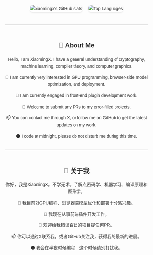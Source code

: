 <div style="display: flex; flex-direction: column; align-items: center; font-family: Arial, sans-serif; max-width: 800px; margin: 0 auto; padding: 20px; line-height: 1.6; color: #333;">
  <div style="display: flex; justify-content: center; align-items: center; gap: 20px; margin-bottom: 20px;">
    <img src="https://github-readme-stats.vercel.app/api?username=XiaomingX&show_icons=true&theme=gruvbox&count_private=true" alt="xiaomingx's GitHub stats" style="max-width: 400px; border-radius: 8px; box-shadow: 0 2px 5px rgba(0, 0, 0, 0.1);"/>
    <img src="https://github-readme-stats.vercel.app/api/top-langs?username=XiaomingX&hide_border=true&no-bg=true&no-frame=true&layout=compact&theme=transparent&langs_count=10" alt="Top Languages" style="max-width: 300px; border-radius: 8px; box-shadow: 0 2px 5px rgba(0, 0, 0, 0.1);"/>
  </div>

  <hr style="border: none; height: 1px; background-color: #ccc; margin: 20px 0; width: 100%;">

  <div style="text-align: center;">
    <h2>👋 About Me</h2>
    <p>Hello, I am XiaomingX. I have a general understanding of cryptography, machine learning, compiler theory, and computer graphics.</p>
    <p>👀 I am currently very interested in GPU programming, browser-side model optimization, and deployment.</p>
    <p>🌱 I am currently engaged in front-end plugin development work.</p>
    <p>💞️ Welcome to submit any PRs to my error-filled projects.</p>
    <p>📫 You can contact me through X, or follow me on GitHub to get the latest updates on my work.</p>
    <p>🌑 I code at midnight, please do not disturb me during this time.</p>
  </div>

  <hr style="border: none; height: 1px; background-color: #ccc; margin: 20px 0; width: 100%;">

  <div style="text-align: center;">
    <h2>👋 关于我</h2>
    <p>你好，我是XiaomingX。不学无术，了解点密码学、机器学习、编译原理和图形学。</p>
    <p>👀 我目前对GPU编程、浏览器端模型优化和部署十分感兴趣。</p>
    <p>🌱 我现在从事前端插件开发工作。</p>
    <p>💞️ 欢迎给我错误百出的项目提任何PR。</p>
    <p>📫 你可以通过X联系我，或者GitHub关注我，获得我的最新的进展。</p>
    <p>🌑 我会在半夜时候编程，这个时候请别打扰我。</p>
  </div>
</div>
